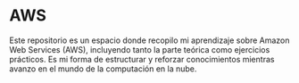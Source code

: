 # AWS
Este repositorio es un espacio donde recopilo mi aprendizaje sobre Amazon Web Services (AWS), incluyendo tanto la parte teórica como ejercicios prácticos. Es mi forma de estructurar y reforzar conocimientos mientras avanzo en el mundo de la computación en la nube.  

